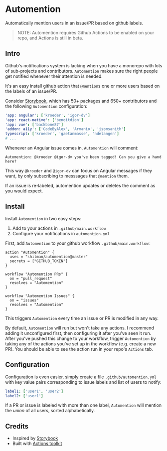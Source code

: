 # Automention

Automatically mention users in an issue/PR based on github labels.

> NOTE: Automention requires Github Actions to be enabled on your repo, and Actions is still in beta.

## Intro

Github's notifications system is lacking when you have a monorepo with lots of sub-projects and contributors. `Automention` makes sure the right people get notified whenever their attention is needed.

It's an easy install github action that `@mention`s one or more users based on the labels of an issue/PR.

Consider [Storybook](https://github.com/storybooks/storybook), which has 50+ packages and 650+ contributors and the following `Automention` configuration:

```yml
'app: angular': ['kroeder', 'igor-dv']
'app: react-native': ['benoitdion']
'app: vue': ['backbone87']
'addon: a11y': ['CodeByAlex', 'Armanio', 'jsomsanith']
typescript: ['kroeder', 'gaetanmasse', 'ndelangen']
# ...
```

Whenever an Angular issue comes in, `Automention` will comment:

```
Automention: @kroeder @igor-dv you've been tagged! Can you give a hand here?
```

This way `@kroeder` and `@igor-dv` can focus on Angular messages if they want, by only subscribing to messsages that `@mention` them.

If an issue is re-labeled, automention updates or deletes the comment as you would expect.

## Install

Install `Automention` in two easy steps:

1. Add to your actions in `.github/main.workflow`
2. Configure your notifications in `automention.yml`

First, add `Automention` to your github workflow `.github/main.workflow`:

```
action "Automention" {
  uses = "shilman/automention@master"
  secrets = ["GITHUB_TOKEN"]
}

workflow "Automention PRs" {
  on = "pull_request"
  resolves = "Automention"
}

workflow "Automention Issues" {
  on = "issues"
  resolves = "Automention"
}
```

This triggers `Automention` every time an issue or PR is modified in any way.

By default, `Automention` will run but won't take any actions. I recommend adding it unconfigured first, then configuring it after you've seen it run. After you've pushed this change to your workflow, trigger `Automention` by taking any of the actions you've set up in the workflow (e.g. create a new PR). You should be able to see the action run in your repo's `Actions` tab.

## Configuration

Configuration is even easier, simply create a file `.github/automention.yml` with key value pairs corresponding to issue labels and list of users to notify:

```yml
label1: ['user1', 'user2']
label2: ['user1']
```

If a PR or issue is labeled with more than one label, `Automention` will mention the _union_ of all users, sorted alphabetically.

## Credits

- Inspired by [Storybook](https://github.com/storybooks/storybook)
- Built with [Actions toolkit](https://github.com/JasonEtco/actions-toolkit)

